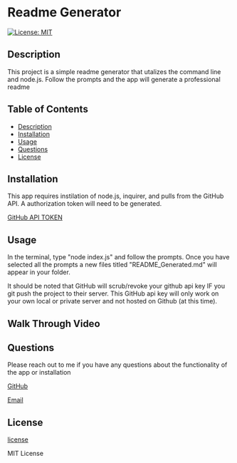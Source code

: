 # Readme Generator
[![License: MIT](https://img.shields.io/badge/License-MIT-yellow.svg)](https://opensource.org/licenses/MIT)

## Description 

This project is a simple readme generator that utalizes the command line and node.js. Follow the prompts and the app will generate a professional readme

## Table of Contents

- [Description](#description)
- [Installation](#installation)
- [Usage](#usage)
- [Questions](#questions)
- [License](#license)

## Installation

  This app requires instilation of node.js, inquirer, and pulls from the GitHub API. A authorization token will need to be generated.

  [GitHub API TOKEN](https://github.com/settings/tokens/new)

## Usage

  In the terminal, type "node index.js" and follow the prompts. Once you have selected all the prompts a new files titled "README_Generated.md" will appear in your folder.

  It should be noted that GitHub will scrub/revoke your github api key IF you git push the project to their server. This GitHub api key will only work on your own local or private server and not hosted on Github (at this time).

## Walk Through Video


## Questions
Please reach out to me if you have any questions about the functionality of the app or installation

[GitHub](https://github.com/1willcobb)

[Email](mailto:cobb.will@gmail.com)

## License

[license](http://choosealicense.com/licenses/mit/)

MIT License